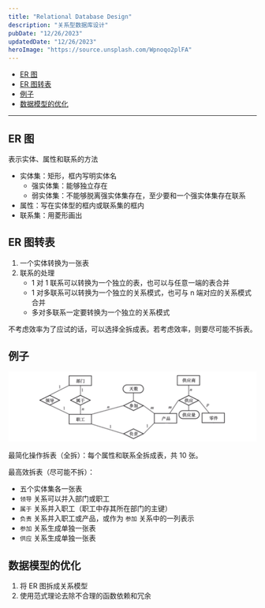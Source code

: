 ```yaml
---
title: "Relational Database Design"
description: "关系型数据库设计"
pubDate: "12/26/2023"
updatedDate: "12/26/2023"
heroImage: "https://source.unsplash.com/Wpnoqo2plFA"
---
```


<!--toc:start-->
- [ER 图](#er-图)
- [ER 图转表](#er-图转表)
- [例子](#例子)
- [数据模型的优化](#数据模型的优化)
<!--toc:end-->

---

## ER 图
表示实体、属性和联系的方法
- 实体集：矩形，框内写明实体名
    - 强实体集：能够独立存在
    - 弱实体集：不能够脱离强实体集存在，至少要和一个强实体集存在联系
- 属性：写在实体型的框内或联系集的框内
- 联系集：用菱形画出

## ER 图转表
1. 一个实体转换为一张表
2. 联系的处理
    - 1 对 1 联系可以转换为一个独立的表，也可以与任意一端的表合并
    - 1 对多联系可以转换为一个独立的关系模式，也可与 n 端对应的关系模式合并
    - 多对多联系一定要转换为一个独立的关系模式

不考虑效率为了应试的话，可以选择全拆成表。若考虑效率，则要尽可能不拆表。

## 例子

![ER_diagram](../../../assets/database/ER_diagram.png)

最简化操作拆表（全拆）：每个属性和联系全拆成表，共 10 张。

最高效拆表（尽可能不拆）：
- 五个实体集各一张表
- `领导` 关系可以并入部门或职工
- `属于` 关系并入职工（职工中存其所在部门的主键）
- `负责` 关系并入职工或产品，或作为 `参加` 关系中的一列表示
- `参加` 关系生成单独一张表
- `供应` 关系生成单独一张表

## 数据模型的优化
1. 将 ER 图拆成关系模型
2. 使用范式理论去除不合理的函数依赖和冗余

